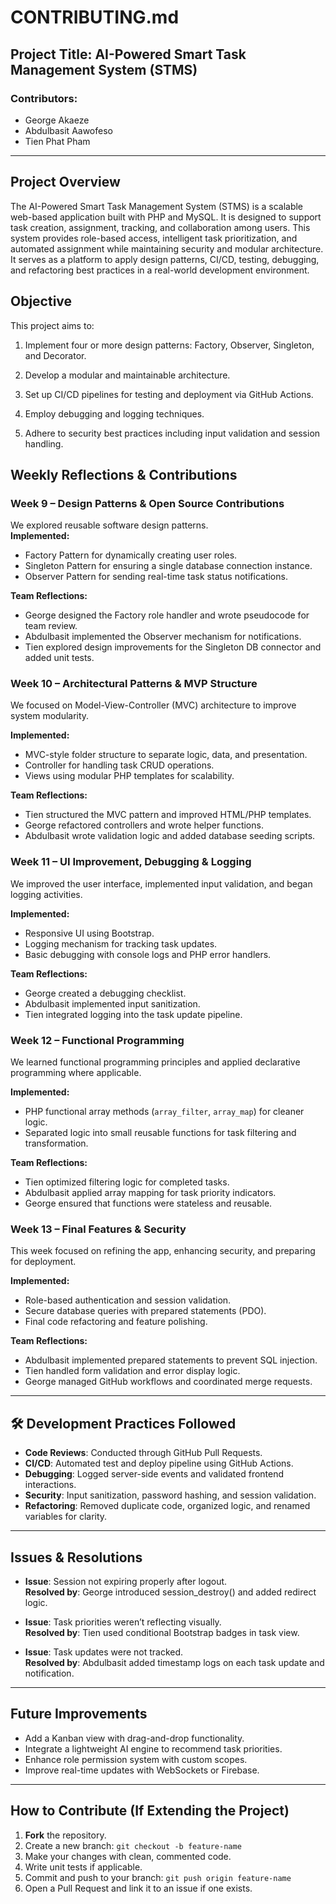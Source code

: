 

# CONTRIBUTING.md

## Project Title: AI-Powered Smart Task Management System (STMS)

### Contributors:
- George Akaeze  
- Abdulbasit Aawofeso  
- Tien Phat Pham

---

## Project Overview

The AI-Powered Smart Task Management System (STMS) is a scalable web-based application built with PHP and MySQL. It is designed to support task creation, assignment, tracking, and collaboration among users. This system provides role-based access, intelligent task prioritization, and automated assignment while maintaining security and modular architecture. It serves as a platform to apply design patterns, CI/CD, testing, debugging, and refactoring best practices in a real-world development environment.

## Objective
This project aims to:

1. Implement four or more design patterns: Factory, Observer, Singleton, and Decorator.

2. Develop a modular and maintainable architecture.

3. Set up CI/CD pipelines for testing and deployment via GitHub Actions.

4. Employ debugging and logging techniques.

5. Adhere to security best practices including input validation and session handling.



## Weekly Reflections & Contributions

### **Week 9 – Design Patterns & Open Source Contributions**
We explored reusable software design patterns.  
**Implemented:**
- Factory Pattern for dynamically creating user roles.
- Singleton Pattern for ensuring a single database connection instance.
- Observer Pattern for sending real-time task status notifications.

**Team Reflections:**
- George designed the Factory role handler and wrote pseudocode for team review.
- Abdulbasit implemented the Observer mechanism for notifications.
- Tien explored design improvements for the Singleton DB connector and added unit tests.

### **Week 10 – Architectural Patterns & MVP Structure**
We focused on Model-View-Controller (MVC) architecture to improve system modularity.

**Implemented:**
- MVC-style folder structure to separate logic, data, and presentation.
- Controller for handling task CRUD operations.
- Views using modular PHP templates for scalability.

**Team Reflections:**
- Tien structured the MVC pattern and improved HTML/PHP templates.
- George refactored controllers and wrote helper functions.
- Abdulbasit wrote validation logic and added database seeding scripts.

### **Week 11 – UI Improvement, Debugging & Logging**
We improved the user interface, implemented input validation, and began logging activities.

**Implemented:**
- Responsive UI using Bootstrap.
- Logging mechanism for tracking task updates.
- Basic debugging with console logs and PHP error handlers.

**Team Reflections:**
- George created a debugging checklist.
- Abdulbasit implemented input sanitization.
- Tien integrated logging into the task update pipeline.

### **Week 12 – Functional Programming**
We learned functional programming principles and applied declarative programming where applicable.

**Implemented:**
- PHP functional array methods (`array_filter`, `array_map`) for cleaner logic.
- Separated logic into small reusable functions for task filtering and transformation.

**Team Reflections:**
- Tien optimized filtering logic for completed tasks.
- Abdulbasit applied array mapping for task priority indicators.
- George ensured that functions were stateless and reusable.

### **Week 13 – Final Features & Security**
This week focused on refining the app, enhancing security, and preparing for deployment.

**Implemented:**
- Role-based authentication and session validation.
- Secure database queries with prepared statements (PDO).
- Final code refactoring and feature polishing.

**Team Reflections:**
- Abdulbasit implemented prepared statements to prevent SQL injection.
- Tien handled form validation and error display logic.
- George managed GitHub workflows and coordinated merge requests.

---

## 🛠️ Development Practices Followed
- **Code Reviews**: Conducted through GitHub Pull Requests.
- **CI/CD**: Automated test and deploy pipeline using GitHub Actions.
- **Debugging**: Logged server-side events and validated frontend interactions.
- **Security**: Input sanitization, password hashing, and session validation.
- **Refactoring**: Removed duplicate code, organized logic, and renamed variables for clarity.

---

##  Issues & Resolutions

- **Issue**: Session not expiring properly after logout.  
  **Resolved by**: George introduced session_destroy() and added redirect logic.

- **Issue**: Task priorities weren’t reflecting visually.  
  **Resolved by**: Tien used conditional Bootstrap badges in task view.

- **Issue**: Task updates were not tracked.  
  **Resolved by**: Abdulbasit added timestamp logs on each task update and notification.

---

##  Future Improvements
- Add a Kanban view with drag-and-drop functionality.
- Integrate a lightweight AI engine to recommend task priorities.
- Enhance role permission system with custom scopes.
- Improve real-time updates with WebSockets or Firebase.

---

##  How to Contribute (If Extending the Project)
1. **Fork** the repository.
2. Create a new branch: `git checkout -b feature-name`
3. Make your changes with clean, commented code.
4. Write unit tests if applicable.
5. Commit and push to your branch: `git push origin feature-name`
6. Open a Pull Request and link it to an issue if one exists.
